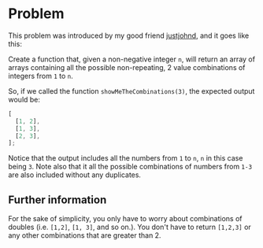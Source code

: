 # Problem

This problem was introduced by my good friend [justjohnd](https://github.com/justjohnd), and it goes like this:

Create a function that, given a non-negative integer `n`, will return an array of arrays containing all the possible non-repeating, 2 value combinations of integers from `1` to `n`.

So, if we called the function `showMeTheCombinations(3)`, the expected output would be:

```js
[
  [1, 2],
  [1, 3],
  [2, 3],
];
```

Notice that the output includes all the numbers from `1` to `n`, `n` in this case being `3`. Note also that it all the possible combinations of numbers from `1-3` are also included without any duplicates.

## Further information

For the sake of simplicity, you only have to worry about combinations of doubles (i.e. `[1,2]`, `[1, 3]`, and so on.). You don't have to return `[1,2,3]` or any other combinations that are greater than 2.
